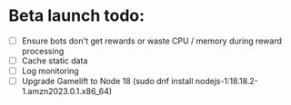 # Beta launch todo:
- [ ] Ensure bots don't get rewards or waste CPU / memory during reward processing
- [ ] Cache static data
- [ ] Log monitoring
- [ ] Upgrade Gamelift to Node 18 (sudo dnf install nodejs-1:18.18.2-1.amzn2023.0.1.x86_64)

